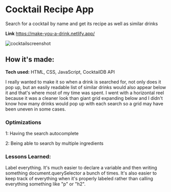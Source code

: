 # Cocktail Recipe App

Search for a cocktail by name and get its recipe as well as similar drinks

**Link** https://make-you-a-drink.netlify.app/

![cocktailscreenshot](https://user-images.githubusercontent.com/105356729/169925847-1b2f532a-3f3e-458e-be38-56592ad52e0c.jpg)

## How it's made:
**Tech used:** HTML, CSS, JavaScript, CocktailDB API

I really wanted to make it so when a drink is searched for, not only does it pop up, but an easily readable list of similar drinks would also appear below it and that's where most of my time was spent. 
I went with a horizontal reel because it was a cleaner look than giant grid expanding below and I didn't know how many drinks would pop up with each search so a grid may have been uneven in some cases.

### Optimizations 
1: Having the search autocomplete

2: Being able to search by multiple ingredients

### Lessons Learned:
Label everything. It's much easier to declare a variable and then writing something document.querySelector a bunch of times. It's also easier to keep track of everything when it's properly labeled rather than calling everything something like "p" or "h2".
